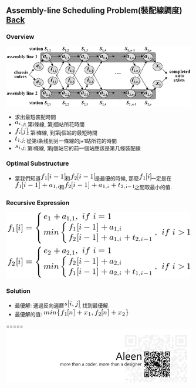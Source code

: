 ## Assembly-line Scheduling Problem(裝配線調度)	[Back](./../DP.md)

### Overview
<img src="./overview.png">

- 求出最短裝配時間
- <img src="./aij.png">: 第i條線, 第j個站所花時間
- <img src="./fij.png">: 第i條線, 到第j個站的最短時間
- <img src="./tij.png">: 從第i条线到另一條線的j+1站所花的時間
- <img src="./sij.png">: 第i條線, 第j個站它的前一個站應該是第几條裝配線

### Optimal Substructure
- 當我們知道<img src="./f1.png">和<img src="./f2.png">是最優的時候, 那麼<img src="./f1i.png">一定是在<img src="./first.png">和<img src="./second.png">之間取最小的值.

### Recursive Expression
<img src="./recursive_expression.png">

### Solution
- 最優解: 通過反向遍曆<img src="./sij_array.png">, 找到最優解.
- 最優解的值: <img src="./optimal_value.png">




=====
<a href="http://aleen42.github.io/" target="_blank" ><img src="./../../../../pic/tail.gif"></a>
